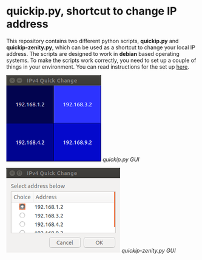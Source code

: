 # quickip.py, shortcut to change IP address

This repository contains two different python scripts, **quickip.py** and **quickip-zenity.py**, which can be used as a shortcut to change your local IP address. The scripts are designed to work in **debian** based operating systems. To make the scripts work correctly, you need to set up a couple of things in your environment. You can read instructions for the set up [here](http://offorensics.com/shortcut-change-ip-address/ "here").

![PyQt4 GUI](img/pyqt4version.png)
_quickip.py GUI_

![Zenity GUI](img/zenityversion.png)
_quickip-zenity.py GUI_
